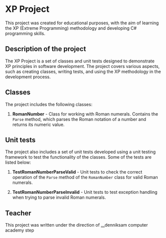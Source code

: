 # XP Project

This project was created for educational purposes, with the aim of learning the XP (Extreme Programming) methodology and developing C# programming skills.

## Description of the project

The XP Project is a set of classes and unit tests designed to demonstrate XP principles in software development. The project covers various aspects, such as creating classes, writing tests, and using the XP methodology in the development process.

## Classes

The project includes the following classes:

1. **RomanNumber** - Class for working with Roman numerals. Contains the `Parse` method, which parses the Roman notation of a number and returns its numeric value.

## Unit tests

The project also includes a set of unit tests developed using a unit testing framework to test the functionality of the classes. Some of the tests are listed below:

1. **TestRomanNumberParseValid** - Unit tests to check the correct operation of the `Parse` method of the `RomanNumber` class for valid Roman numerals.

2. **TestRomanNumberParseInvalid** - Unit tests to test exception handling when trying to parse invalid Roman numerals.

## Teacher

This project was written under the direction of [...](https://github.com/denniksam)denniksam computer academy step
